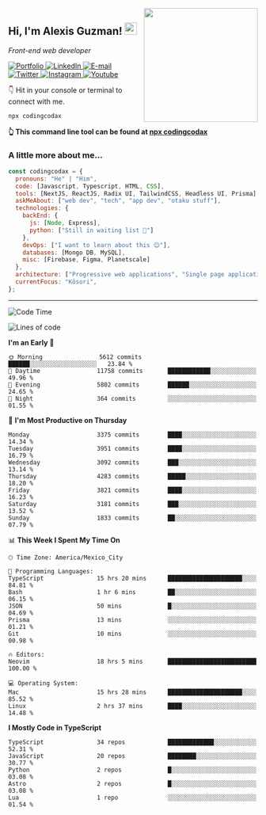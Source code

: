 <img align='right' src="https://media.giphy.com/media/M9gbBd9nbDrOTu1Mqx/giphy.gif" width="230">
<h2>Hi, I'm Alexis Guzman! <img src="https://media.giphy.com/media/hvRJCLFzcasrR4ia7z/giphy.gif" width="25px"></h2>
<p><em>Front-end web developer</em></p>

<p>
  <a href='https://www.codingcodax.dev' target='_blank'>
    <img alt='Portfolio' src='https://img.shields.io/badge/Portfolio-black?logo=vercel&style=flat-square'>
  </a>
  <a href='https://linkedin.com/in/codingcodax' target='_blank'>
    <img alt='LinkedIn' src='https://img.shields.io/badge/LinkedIn-black?logo=LinkedIn&style=flat-square'>
  </a>
  <a href='mailto:hello@codingcodax.com' target='_blank'>
    <img alt='E-mail' src='https://img.shields.io/badge/Email-black?logo=Gmail&style=flat-square'>
  </a>
  <a href='https://twitter.com/codingcodax' target='_blank'>
    <img alt='Twitter' src='https://img.shields.io/badge/Twitter-black?logo=Twitter&style=flat-square'>
  </a>
  <a href='https://www.instagram.com/codingcodax' target='_blank'>
    <img alt='Instagram' src='https://img.shields.io/badge/Instagram-black?logo=Instagram&style=flat-square'>
  </a>
  <a href='https://www.youtube.com/@codingcodax' target='_blank'>
    <img alt='Youtube' src='https://img.shields.io/badge/YouTube-black?logo=Youtube&style=flat-square'>
  </a>
</p>

👇 Hit in your console or terminal to connect with me.

```bash
npx codingcodax
```
**👆 This command line tool can be found at [npx codingcodax](https://github.com/codingcodax/npx-codingcodax)**

<h3>A little more about me...</h3>

```javascript
const codingcodax = {
  pronouns: "He" | "Him",
  code: [Javascript, Typescript, HTML, CSS],
  tools: [NextJS, ReactJS, Radix UI, TailwindCSS, Headless UI, Prisma],
  askMeAbout: ["web dev", "tech", "app dev", "otaku stuff"],
  technologies: {
    backEnd: {
      js: [Node, Express],
      python: ["Still in waiting list 🥲"]
    },
    devOps: ["I want to learn about this 😊"],
    databases: [Mongo DB, MySQL],
    misc: [Firebase, Figma, Planetscale]
  },
  architecture: ["Progressive web applications", "Single page applications"],
  currentFocus: "Kōsori",
};
```

---

<!--START_SECTION:waka-->
![Code Time](http://img.shields.io/badge/Code%20Time-2%2C562%20hrs%2055%20mins-blue)

![Lines of code](https://img.shields.io/badge/From%20Hello%20World%20I%27ve%20Written-10.1%20million%20lines%20of%20code-blue)

**I'm an Early 🐤** 

```text
🌞 Morning                5612 commits        ██████░░░░░░░░░░░░░░░░░░░   23.84 % 
🌆 Daytime                11758 commits       ████████████░░░░░░░░░░░░░   49.96 % 
🌃 Evening                5802 commits        ██████░░░░░░░░░░░░░░░░░░░   24.65 % 
🌙 Night                  364 commits         ░░░░░░░░░░░░░░░░░░░░░░░░░   01.55 % 
```
📅 **I'm Most Productive on Thursday** 

```text
Monday                   3375 commits        ████░░░░░░░░░░░░░░░░░░░░░   14.34 % 
Tuesday                  3951 commits        ████░░░░░░░░░░░░░░░░░░░░░   16.79 % 
Wednesday                3092 commits        ███░░░░░░░░░░░░░░░░░░░░░░   13.14 % 
Thursday                 4283 commits        █████░░░░░░░░░░░░░░░░░░░░   18.20 % 
Friday                   3821 commits        ████░░░░░░░░░░░░░░░░░░░░░   16.23 % 
Saturday                 3181 commits        ███░░░░░░░░░░░░░░░░░░░░░░   13.52 % 
Sunday                   1833 commits        ██░░░░░░░░░░░░░░░░░░░░░░░   07.79 % 
```


📊 **This Week I Spent My Time On** 

```text
🕑︎ Time Zone: America/Mexico_City

💬 Programming Languages: 
TypeScript               15 hrs 20 mins      █████████████████████░░░░   84.81 % 
Bash                     1 hr 6 mins         ██░░░░░░░░░░░░░░░░░░░░░░░   06.15 % 
JSON                     50 mins             █░░░░░░░░░░░░░░░░░░░░░░░░   04.69 % 
Prisma                   13 mins             ░░░░░░░░░░░░░░░░░░░░░░░░░   01.21 % 
Git                      10 mins             ░░░░░░░░░░░░░░░░░░░░░░░░░   00.98 % 

🔥 Editors: 
Neovim                   18 hrs 5 mins       █████████████████████████   100.00 % 

💻 Operating System: 
Mac                      15 hrs 28 mins      █████████████████████░░░░   85.52 % 
Linux                    2 hrs 37 mins       ████░░░░░░░░░░░░░░░░░░░░░   14.48 % 
```

**I Mostly Code in TypeScript** 

```text
TypeScript               34 repos            █████████████░░░░░░░░░░░░   52.31 % 
JavaScript               20 repos            ████████░░░░░░░░░░░░░░░░░   30.77 % 
Python                   2 repos             █░░░░░░░░░░░░░░░░░░░░░░░░   03.08 % 
Astro                    2 repos             █░░░░░░░░░░░░░░░░░░░░░░░░   03.08 % 
Lua                      1 repo              ░░░░░░░░░░░░░░░░░░░░░░░░░   01.54 % 
```




<!--END_SECTION:waka-->
